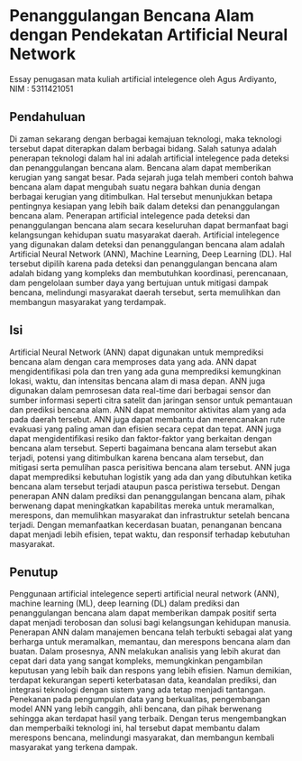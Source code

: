 # Penanggulangan Bencana Alam dengan Pendekatan Artificial Neural Network
Essay penugasan mata kuliah artificial intelegence oleh Agus Ardiyanto, NIM : 5311421051
## Pendahuluan
  Di zaman sekarang dengan berbagai kemajuan teknologi, maka teknologi tersebut dapat diterapkan dalam berbagai bidang. Salah satunya adalah penerapan teknologi dalam hal ini adalah artificial intelegence pada deteksi dan penanggulangan bencana alam. Bencana alam dapat memberikan kerugian yang sangat besar. Pada sejarah juga telah memberi contoh bahwa bencana alam dapat mengubah suatu negara bahkan dunia dengan berbagai kerugian yang ditimbulkan. Hal tersebut menunjukkan betapa pentingnya kesiapan yang lebih baik dalam deteksi dan penanggulangan bencana alam. Penerapan artificial intelegence pada deteksi dan penanggulangan bencana alam secara keseluruhan dapat bermanfaat bagi kelangsungan kehidupan suatu masyarakat daerah. Artificial intelegence yang digunakan dalam deteksi dan penanggulangan bencana alam adalah Artificial Neural Network (ANN), Machine Learning, Deep Learning (DL). Hal tersebut dipilih karena pada deteksi dan penanggulangan bencana alam adalah bidang yang kompleks dan membutuhkan koordinasi, perencanaan, dam pengelolaan sumber daya yang bertujuan untuk mitigasi dampak bencana, melindungi masyarakat daerah tersebut, serta memulihkan dan membangun masyarakat yang terdampak.
## Isi
  Artificial Neural Network (ANN) dapat digunakan untuk memprediksi bencana alam dengan cara memproses data yang ada. ANN dapat mengidentifikasi pola dan tren yang ada guna memprediksi kemungkinan lokasi, waktu, dan intensitas bencana alam di masa depan. ANN juga digunakan dalam pemrosesan data real-time dari berbagai sensor dan sumber informasi seperti citra satelit dan jaringan sensor untuk pemantauan dan prediksi bencana alam. ANN dapat memonitor aktivitas alam yang ada pada daerah tersebut. ANN juga dapat membantu dan merencanakan rute evakuasi yang paling aman dan efisien secara cepat dan tepat. ANN juga dapat mengidentifikasi resiko dan faktor-faktor yang berkaitan dengan bencana alam tersebut. Seperti bagaimana bencana alam tersebut akan terjadi, potensi yang ditimbulkan karena bencana alam tersebut, dan mitigasi serta pemulihan pasca perisitiwa bencana alam tersebut. ANN juga dapat memprediksi kebutuhan logistik yang ada dan yang dibutuhkan ketika bencana alam tersebut terjadi ataupun pasca peristiwa tersebut. Dengan penerapan ANN dalam prediksi dan penanggulangan bencana alam, pihak berwenang dapat meningkatkan kapabilitas mereka untuk meramalkan, merespons, dan memulihkan masyarakat dan infrastruktur setelah bencana terjadi. Dengan memanfaatkan kecerdasan buatan, penanganan bencana dapat menjadi lebih efisien, tepat waktu, dan responsif terhadap kebutuhan masyarakat.
## Penutup
  Penggunaan artificial intelegence seperti artificial neural network (ANN), machine learning (ML), deep learning (DL) dalam prediksi dan penanggulangan bencana alam dapat memberikan dampak positif serta dapat menjadi terobosan dan solusi bagi kelangsungan kehidupan manusia. Penerapan ANN dalam manajemen bencana telah terbukti sebagai alat yang berharga untuk meramalkan, memantau, dan merespons bencana alam dan buatan. Dalam prosesnya, ANN melakukan analisis yang lebih akurat dan cepat dari data yang sangat kompleks, memungkinkan pengambilan keputusan yang lebih baik dan respons yang lebih efisien. Namun demikian, terdapat kekurangan seperti keterbatasan data, keandalan prediksi, dan integrasi teknologi dengan sistem yang ada tetap menjadi tantangan.  Penekanan pada pengumpulan data yang berkualitas, pengembangan model ANN yang lebih canggih, ahli bencana, dan pihak berwenang sehingga akan terdapat hasil yang terbaik. Dengan terus mengembangkan dan memperbaiki teknologi ini, hal tersebut dapat membantu dalam merespons bencana, melindungi masyarakat, dan membangun kembali masyarakat yang terkena dampak.
